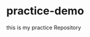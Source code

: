 # practice-demo
this is my practice Repository
<HTML>
  <head>
    <title> Hi Manju </title>
  </head>
</HTML>
